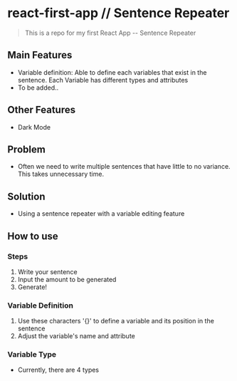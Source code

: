 # react-first-app // Sentence Repeater
> This is a repo for my first React App -- Sentence Repeater

## Main Features
- Variable definition: Able to define each variables that exist in the sentence. Each Variable has different types and attributes
- To be added..

## Other Features
- Dark Mode

## Problem
- Often we need to write multiple sentences that have little to no variance. This takes unnecessary time.

## Solution
- Using a sentence repeater with a variable editing feature

## How to use

### Steps
1. Write your sentence
2. Input the amount to be generated
3. Generate!

### Variable Definition
1. Use these characters '{}' to define a variable and its position in the sentence
2. Adjust the variable's name and attribute

### Variable Type
- Currently, there are 4 types
